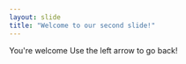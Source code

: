 ```yaml
---
layout: slide
title: "Welcome to our second slide!"
---
```

You're welcome
Use the left arrow to go back!
